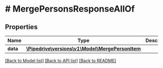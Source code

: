 # # MergePersonsResponseAllOf

## Properties

Name | Type | Description | Notes
------------ | ------------- | ------------- | -------------
**data** | [**\Pipedrive\versions\v1\Model\MergePersonItem**](MergePersonItem.md) |  |

[[Back to Model list]](../../README.md#models) [[Back to API list]](../../README.md#endpoints) [[Back to README]](../../README.md)
